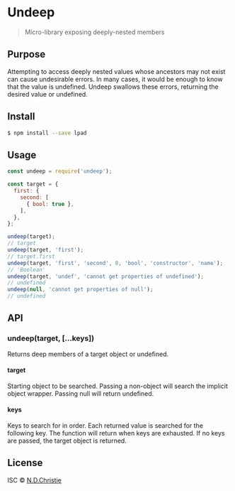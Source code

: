 # Undeep

> Micro-library exposing deeply-nested members

## Purpose

Attempting to access deeply nested values whose ancestors may not exist can cause undesirable errors.  In many cases, it would be enough to know that the value is undefined.  Undeep swallows these errors, returning the desired value or undefined.

## Install

``` bash
$ npm install --save lpad
```


## Usage

```js
const undeep = require('undeep');

const target = {
  first: {
    second: [
      { bool: true },
    ],
  },
};

undeep(target);
// target
undeep(target, 'first');
// target.first
undeep(target, 'first', 'second', 0, 'bool', 'constructor', 'name');
// 'Boolean'
undeep(target, 'undef', 'cannot get properties of undefined');
// undefined
undeep(null, 'cannot get properties of null');
// undefined
```


## API

### undeep(target, [...keys])

Returns deep members of a target object or undefined.

#### target

Starting object to be searched.  Passing a non-object will search the implicit object wrapper.  Passing null will return undefined.

#### keys

Keys to search for in order.  Each returned value is searched for the following key. The function will return when keys are exhausted.  If no keys are passed, the target object is returned.

## License

ISC © [N.D.Christie](https://github.com/ndchristie)
